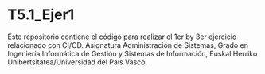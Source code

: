 # T5.1_Ejer1
Este repositorio contiene el código para realizar el 1er by 3er ejercicio relacionado con CI/CD. Asignatura Administración de Sistemas, Grado en Ingeniería Informática de Gestión y Sistemas de Información, Euskal Herriko Unibertsitatea/Universidad del País Vasco.
